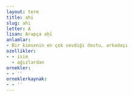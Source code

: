 ```yaml
---
layout: term
title: ahi
slug: ahi
letter: A
lisan: Arapça aḫī
anlamlar:
- Bir kimsenin en çok sevdiği dostu, arkadaşı
ozellikler:
- - isim
  - ağızlardan
ornekler:
- - ''
orneklerkaynak:
- - ''
---
```

